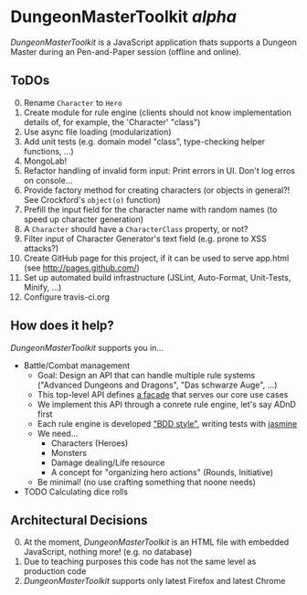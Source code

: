 DungeonMasterToolkit *alpha*
============================

*DungeonMasterToolkit* is a JavaScript application thats supports a Dungeon Master during an Pen-and-Paper session (offline and online).

ToDOs
-----
0. Rename  `Character` to `Hero`
0. Create module for rule engine (clients should not know implementation details of, for example, the 'Character' "class")
0. Use async file loading (modularization)
0. Add unit tests (e.g. domain model "class", type-checking helper functions, ...)
0. MongoLab!
0. Refactor handling of invalid form input: Print errors in UI. Don't log erros on console...
0. Provide factory method for creating characters (or objects in general?! See Crockford's `object(o)` function)
0. Prefill the input field for the character name with random names (to speed up character generation)
0. A `Character` should have a `CharacterClass` property, or not?
0. Filter input of Character Generator's text field (e.g. prone to XSS attacks?)
0. Create GitHub page for this project, if it can be used to serve app.html  (see http://pages.github.com/)
0. Set up automated build infrastructure (JSLint, Auto-Format, Unit-Tests, Minify, ...)
0. Configure travis-ci.org


How does it help?
-----------------
*DungeonMasterToolkit* supports you in...

* Battle/Combat management
    * Goal: Design an API that can handle multiple rule systems ("Advanced Dungeons and Dragons", "Das schwarze Auge", ...)
    * This top-level API defines [a facade](http://en.wikipedia.org/wiki/Facade_pattern "the Facade pattern") that serves our core use cases
    * We implement this API through a conrete rule engine, let's say ADnD first
    * Each rule engine is developed ["BDD style"](http://en.wikipedia.org/wiki/Behavior-driven_development), writing tests with [jasmine](http://pivotal.github.io/jasmine/)
    * We need...
         * Characters (Heroes)
         * Monsters
         * Damage dealing/Life resource
         * A concept for "organizing hero actions" (Rounds, Initiative)
    * Be minimal! (no use crafting something that noone needs)
* TODO Calculating dice rolls

Architectural Decisions
-----------------------
0. At the moment, *DungeonMasterToolkit* is an HTML file with embedded JavaScript, nothing more! (e.g. no database)
0. Due to teaching purposes this code has not the same level as production code
0. *DungeonMasterToolkit* supports only latest Firefox and latest Chrome


